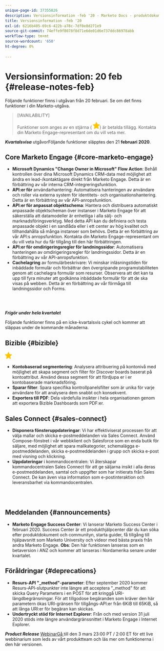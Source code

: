 ```yaml
---
unique-page-id: 37355826
description: Versionsinformation -feb '20 - Marketo Docs - produktdokumentation
title: Versionsinformation -feb '20
exl-id: 6216b405-69c6-422b-a78c-7df0e8d271e9
source-git-commit: 74effe9f8078f8d71e6de01d6e737ddc86978abb
workflow-type: tm+mt
source-wordcount: '650'
ht-degree: 0%

---
```


# Versionsinformation: 20 feb {#release-notes-feb}

Följande funktioner finns i utgåvan från 20 februari. Se om det finns funktioner i din Marketo-utgåva.

>[!AVAILABILITY]
>
>Funktioner som anges av en stjärna ( ![(stjärna)](assets/yellow-star.png)) är betalda tillägg. Kontakta din Marketo Engage-representant om du vill veta mer.

**_Kvartalsvisa_** utgåvorFöljande funktioner släpptes den 21  **februari 2020**.

## Core Marketo Engage {#core-marketo-engage}

* **Microsoft Dynamics &quot;Change Owner in Microsoft&quot; Flow Action**: Behåll kontrollen över dina Microsoft Dynamics CRM-data med möjlighet att ändra en lead-/kontaktägare direkt från Marketo Engage. Detta är en förbättring av vår interna CRM-integreringsfunktion.
* **API:er för** användarhantering: Automatisera hanteringen av användare och roller via externa system för identitets- och organisationshantering. Detta är en förbättring av vår API-anropsfunktion.
* **API:er för anpassat objektschema**: Hantera och distribuera automatiskt anpassade objektscheman över instanser i Marketo Engage för att säkerställa att datamodeller är enhetliga i alla sälj- och marknadsföringsverktyg. Med detta API kan du definiera och testa anpassade objekt i en sandlåda eller i ett center av hög kvalitet och tillhandahålla så många instanser som behövs. Detta är en förbättring av vår API:s anropsfunktion. Kontakta din Marketo Engage-representant om du vill veta hur du får tillgång till den här förbättringen.
* **API:er för omdirigeringsregler för landningssidor**: Automatisera hanteringen av omdirigeringsregler för landningssidor. Detta är en förbättring av vår API-anropsfunktion.
* **Cachelagring** av formulärbeskrivare: Vi minskar inläsningstiden för inbäddade formulär och förbättrar den övergripande programstabiliteten genom att cachelagra formulär som resurser. Observera att det kan ta upp till fyra minuter att godkänna inbäddade formulär för att de ska visas på webben. Detta är en förbättring av vår förmåga till landningssidor och Forms.

<br> 

**_Frigör under hela kvartalet_**

Följande funktioner finns på en icke-kvartalsvis cykel och kommer att släppas under de kommande månaderna.

## Bizible {#bizible}

![(stjärna)](assets/yellow-star.png)

* **Kontobaserad segmentering**: Analysera attribuering på kontonivå med möjlighet att skapa segment och filter för Discover boards baserat på kontoattribut. Använd dessa segment för att fördjupa er i er kontobaserade marknadsföring.
* **Sparar filter**: Spara specifika kontrollpanelsfilter som är unika för varje användare för att analysera dem snabbt och konsekvent.
* **Exportera till PDF**: Dela värdefulla insikter i hela organisationen genom att exportera Bizible Dashboards som PDF:er.

## Sales Connect {#sales-connect}

* **Disponera fönsteruppdateringar**: Vi har effektiviserat processen för att välja mallar och skicka e-postmeddelanden via Sales Connect. Använd Compose-fönstret i vår webbklient och Salesforce som en enda butik för säljare, med möjlighet att spara mallkategorier, schemalägga e-postmeddelanden, skicka e-postmeddelanden i grupp och skicka e-post med visning och klickning.
* **Uppdateringar** i kommandocentralen: Vi återskapar kommandocentralen Sales Connect för att ge säljarna insikt i alla deras e-postmeddelanden, samtal och uppgifter som har initierats från Sales Connect. De kan även visa information som e-postinteraktion och leveransbarhet via kommandocentralen.

<br> 

## Meddelanden {#announcements}

* **Marketo Engage Success Center**: Vi lanserar Marketo Success Center i februari 2020. Success Center är ett produkthjälpcenter där du kan söka efter produktdokument och communityn, starta guider, få tillgång till hjälpavsnitt som Marketo University och videor med bästa praxis från andra Marketo Engage. **Obs**: Den här funktionen lanseras som en betaversion i ANZ och kommer att lanseras i Nordamerika senare under kvartalet.

## Föråldringar {#deprecations}

* **Resurs-API &quot;_method&quot;-parameter**: Efter september 2020 kommer Resurs-API-slutpunkter inte längre att acceptera &quot;_method&quot; för att skicka Query Parameters i en POST för att kringgå URI-längdbegränsningar. För att tillgodose begäranden som kräver den här parametern ökas URI-gränsen för tillgångs-API:er från 6KiB till 65KiB, så att långa URI:er för begäran kan skickas.
* **Undertryckt stöd för Internet Explorer**: Från och med version 31 juli 2020 stöds inte längre användargränssnittet i Marketo Engage i Internet Explorer.

**_Product Release_** [WebinarGå ](https://engage.marketo.com/Jan_Feb_20_Release_Webinar_Registration.html) till den 3 mars 23:00 PT / 2:00 ET för ett live webbinarium som leds av vårt produktteam och läs mer om funktionerna i den här versionen.

